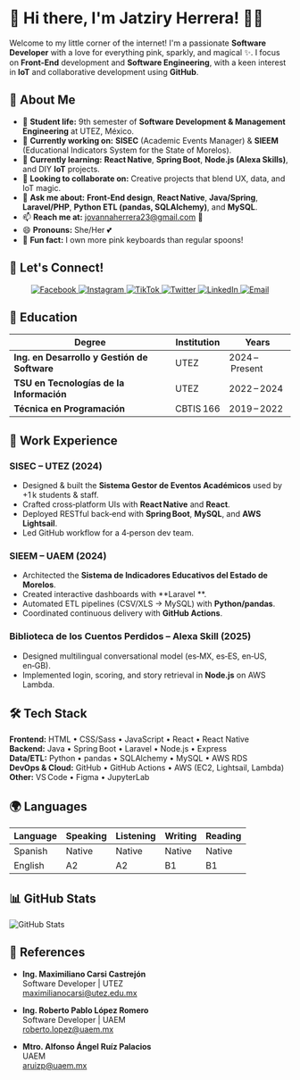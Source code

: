# 💖 Hi there, I'm Jatziry Herrera! 🌸✨

Welcome to my little corner of the internet! I'm a passionate **Software Developer** with a love for everything pink, sparkly, and magical ✨. I focus on **Front‑End** development and **Software Engineering**, with a keen interest in **IoT** and collaborative development using **GitHub**.

## 🦋 About Me

- 🌸 **Student life:** 9th semester of **Software Development & Management Engineering** at UTEZ, México.
- 🌺 **Currently working on:** **SISEC** (Academic Events Manager) & **SIEEM** (Educational Indicators System for the State of Morelos).
- 🌱 **Currently learning:** **React Native**, **Spring Boot**, **Node.js (Alexa Skills)**, and DIY **IoT** projects.
- 👯 **Looking to collaborate on:** Creative projects that blend UX, data, and IoT magic.
- 💬 **Ask me about:** **Front‑End design**, **React Native**, **Java/Spring**, **Laravel/PHP**, **Python ETL (pandas, SQLAlchemy)**, and **MySQL**.
- 📫 **Reach me at:** [jovannaherrera23@gmail.com](mailto:jovannaherrera23@gmail.com) 💌
- 😄 **Pronouns:** She/Her 💕
- 🦄 **Fun fact:** I own more pink keyboards than regular spoons!

## 🌷 Let's Connect!

<p align="center">
  <a href="https://www.facebook.com/jatziry.herrerahernandez/" target="blank">
    <img src="https://img.shields.io/badge/Facebook-FF69B4?style=for-the-badge&logo=facebook&logoColor=white" alt="Facebook" />
  </a>
  <a href="https://www.instagram.com/jatziry_j03/" target="blank">
    <img src="https://img.shields.io/badge/Instagram-FF69B4?style=for-the-badge&logo=instagram&logoColor=white" alt="Instagram" />
  </a>
  <a href="https://www.tiktok.com/@jatziry_j03" target="blank">
    <img src="https://img.shields.io/badge/TikTok-FF69B4?style=for-the-badge&logo=tiktok&logoColor=white" alt="TikTok" />
  </a>
  <a href="https://twitter.com/jatziry_j03" target="blank">
    <img src="https://img.shields.io/badge/Twitter-FF69B4?style=for-the-badge&logo=twitter&logoColor=white" alt="Twitter" />
  </a>
  <a href="https://www.linkedin.com/in/jovanna-jatziry-herrera-hern%C3%A1ndez-070b2a329/" target="blank">
    <img src="https://img.shields.io/badge/LinkedIn-FF69B4?style=for-the-badge&logo=linkedin&logoColor=white" alt="LinkedIn" />
  </a>
  <a href="mailto:jovannaherrera23@gmail.com">
    <img src="https://img.shields.io/badge/Email-FF69B4?style=for-the-badge&logo=gmail&logoColor=white" alt="Email" />
  </a>
</p>

## 🌸 Education

| Degree | Institution | Years |
|--------|-------------|-------|
| **Ing. en Desarrollo y Gestión de Software** | UTEZ | 2024 – Present |
| **TSU en Tecnologías de la Información** | UTEZ | 2022 – 2024 |
| **Técnica en Programación** | CBTIS 166 | 2019 – 2022 |

## 💼 Work Experience

### **SISEC – UTEZ** (2024)
- Designed & built the **Sistema Gestor de Eventos Académicos** used by +1 k students & staff.
- Crafted cross‑platform UIs with **React Native** and **React**.
- Deployed RESTful back‑end with **Spring Boot**, **MySQL**, and **AWS Lightsail**.
- Led GitHub workflow for a 4‑person dev team.

### **SIEEM – UAEM** (2024)
- Architected the **Sistema de Indicadores Educativos del Estado de Morelos**.
- Created interactive dashboards with **Laravel **.
- Automated ETL pipelines (CSV/XLS → MySQL) with **Python/pandas**.
- Coordinated continuous delivery with **GitHub Actions**.

### **Biblioteca de los Cuentos Perdidos – Alexa Skill** (2025)
- Designed multilingual conversational model (es‑MX, es‑ES, en‑US, en‑GB).
- Implemented login, scoring, and story retrieval in **Node.js** on AWS Lambda.

## 🛠️ Tech Stack

**Frontend:** HTML • CSS/Sass • JavaScript • React • React Native  
**Backend:** Java • Spring Boot • Laravel • Node.js • Express  
**Data/ETL:** Python • pandas • SQLAlchemy • MySQL • AWS RDS  
**DevOps & Cloud:** GitHub • GitHub Actions • AWS (EC2, Lightsail, Lambda)  
**Other:** VS Code • Figma • JupyterLab

## 🌍 Languages

| Language | Speaking | Listening | Writing | Reading |
|----------|----------|-----------|---------|---------|
| Spanish  | Native   | Native    | Native  | Native  |
| English  | A2       | A2        | B1      | B1      |

## 📊 GitHub Stats

![GitHub Stats](https://github-readme-stats.vercel.app/api?username=jatziryjhh&show_icons=true&theme=radical)

## 🌸 References

- **Ing. Maximiliano Carsi Castrejón**  
  Software Developer | UTEZ  
  [maximilianocarsi@utez.edu.mx](mailto:maximilianocarsi@utez.edu.mx)

- **Ing. Roberto Pablo López Romero**  
  Software Developer | UAEM  
  [roberto.lopez@uaem.mx](mailto:roberto.lopez@uaem.mx)

- **Mtro. Alfonso Ángel Ruíz Palacios**  
  UAEM  
  [aruizp@uaem.mx](mailto:aruizp@uaem.mx)
